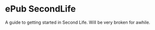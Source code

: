 ePub SecondLife
===============

A guide to getting started in Second Life. Will be very broken for awhile.
